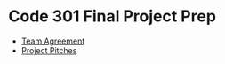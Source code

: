 # Code 301 Final Project Prep
 - [Team Agreement](teamagreement.md)
 - [Project Pitches](projectpitches.md)
